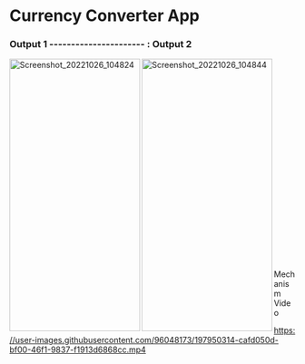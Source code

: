 # Currency Converter App


### Output 1 ---------------------- : Output 2                  


<p>
 <img align="left" src="https://user-images.githubusercontent.com/96048173/197950264-b2161d0f-3b26-4af1-933a-ce3ff9d6924f.jpg" alt="Screenshot_20221026_104824" width=230 height=480/>
   
  <img align="left" src="https://user-images.githubusercontent.com/96048173/197950255-3fa7201c-567f-4170-98f6-6d7ce43f7b84.jpg" alt="Screenshot_20221026_104844" width=230 height=480/> 
  </br></br></br></br></br></br></br></br></br></br></br></br></br></br></br></br></br></br></br></br></br>
  
 Mechanism Video

   https://user-images.githubusercontent.com/96048173/197950314-cafd050d-bf00-46f1-9837-f1913d6868cc.mp4

  </p>
  






